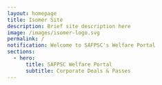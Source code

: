 ```yaml
---
layout: homepage
title: Isomer Site
description: Brief site description here
image: /images/isomer-logo.svg
permalink: /
notification: Welcome to SAFPSC's Welfare Portal
sections:
  - hero:
      title: SAFPSC Welfare Portal
      subtitle: Corporate Deals & Passes
---
```


